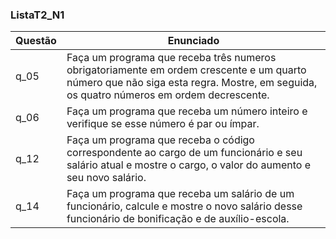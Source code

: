 <h3> ListaT2_N1 </h3>

Questão | Enunciado
--------- | ------
q_05| Faça um programa que receba três numeros obrigatoriamente em ordem crescente e um quarto número que não siga esta regra. Mostre, em seguida, os quatro números em ordem decrescente. 
q_06 | Faça um programa que receba um número inteiro e verifique se esse número é par ou ímpar.
q_12 | Faça um programa que receba o código correspondente ao cargo de um funcionário e seu salário atual e mostre o cargo, o valor do aumento e seu novo salário. 
q_14 | Faça um programa que receba um salário de um funcionário, calcule e mostre o novo salário desse funcionário de bonificação e de auxílio-escola.
